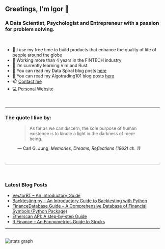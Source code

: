 ## Greetings, I'm Igor 👋 

### A Data Scientist, Psychologist and Entrepreneur with a passion for problem solving.
<br />

- 🔭 I use my free time to build products that enhance the quality of life of people around the globe
- 🌟 Working more than 4 years in the FINTECH industry
- 🌱 I’m currently learning Vim and Rust
- :milky_way: You can read my Data Spiral blog posts [here](https://dataspiral.blog)
- 📜 You can read my Algotrading101 blog posts [here](https://algotrading101.com/learn/)
- 📫 [Contact me](mailto:igorradovanovic20@gmail.com)
- :computer: [Personal Website](https://igorradovanovic.com)


<br />

---

### The quote I live by:

<figure class="quote">
  <blockquote>
    As far as we can discern, the sole purpose of human existence is to kindle a light in the darkness of mere being.
  </blockquote>
  <figcaption>
   &mdash; Carl G. Jung; <cite>Memories, Dreams, Reflections (1962) ch. 11</cite> 
  </figcaption> 
</figure>
<br />

---
<br />

### Latest Blog Posts
<!-- BLOG-POST-LIST:START -->
- [VectorBT – An Introductory Guide](https://algotrading101.com/learn/vectorbt-guide/)
- [Backtesting.py – An Introductory Guide to Backtesting with Python](https://algotrading101.com/learn/backtesting-py-guide/)
- [FinanceDatabase Guide – A Comprehensive Database of Financial Symbols &lpar;Python Package&rpar;](https://algotrading101.com/learn/financedatabase-python-guide/)
- [Etherscan API: A step-by-step Guide](https://algotrading101.com/learn/etherscan-api-guide/)
- [R Finance – An Econometrics Guide to Stocks](https://algotrading101.com/learn/r-finance-guide/)
<!-- BLOG-POST-LIST:END -->

---

<br />

<img src="https://github-readme-stats-i66v.vercel.app/api?username=IgorWounds&show_icons=true&title_color=0079fa&text_color=0079fa&iconcolor=0079fa&hide_border=true&bg_color=000000&border_radius=0&count_private=true&include_all_commits=true" alt="stats graph"  />
